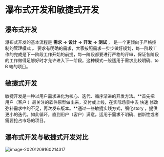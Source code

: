 # 瀑布式开发和敏捷式开发

## **瀑布式开发**

瀑布式开发的基本流程是 **需求** **→** **设计** **→** **开发** **→** **测试** ， 是一个更倾向于严格控制的管理模式 。 要求有明确的需求，大家按照需求一步步做好规划，每一阶段工作的完成是下一阶段工作开始的前提，每一阶段都要进行严格的评审，保证各阶段的工作做得足够好时才允许进入下一阶段。这种模式一般适用于需求比较明确、to B 端的项目。

## **敏捷式开发**

敏捷开发是一种以用户需求进化为核心、迭代、循序渐进的开发方法。**首先把 用户（客户 ）最关注的软件原型做出来，交付或上线，在实际场景中去 快速 修改弥补需求中的不足，再次发布版本。**通过一些敏捷实践方式，细化story ，提供更小的迭代。如此循环，直到用户（客户）满意。适用于需求不明确、创新性或者需要抢占市场的项目。

## **瀑布式开发与敏捷式开发对比**

![image-20201209160214317](F:\Typora数据储存\基础课程\软件工程.assets\image-20201209160214317.png)
